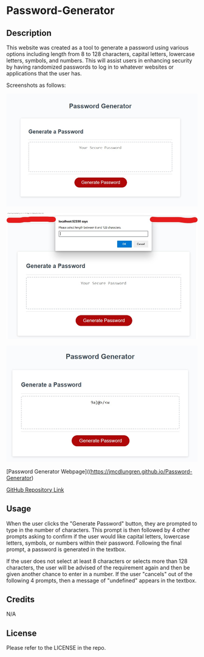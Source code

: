 # Password-Generator

## Description

This website was created as a tool to generate a password using various options including length from 8 to 128 characters, capital letters, lowercase letters, symbols, and numbers. This will assist users in enhancing security by having randomized passwords to log in to whatever websites or applications that the user has.

Screenshots as follows:

![Initial Screen](./Assets/Images/Initial.jpg)

![Prompts](./Assets/Images/Prompts.jpg)

![Solution](./Assets/Images/Solution.jpg)

[Password Generator Webpage]((https://jmcdlungren.github.io/Password-Generator)

[GitHub Repository Link](https://github.com/jmcdlungren/Password-Generator)

## Usage

When the user clicks the "Generate Password" button, they are prompted to type in the number of characters. This prompt is then followed by 4 other prompts asking to confirm if the user would like capital letters, lowercase letters, symbols, or numbers within their password. Following the final prompt, a password is generated in the textbox.

If the user does not select at least 8 characters or selects more than 128 characters, the user will be advised of the requirement again and then be given another chance to enter in a number. If the user "cancels" out of the following 4 prompts, then a message of "undefined" appears in the textbox.


## Credits

N/A

## License

Please refer to the LICENSE in the repo.
